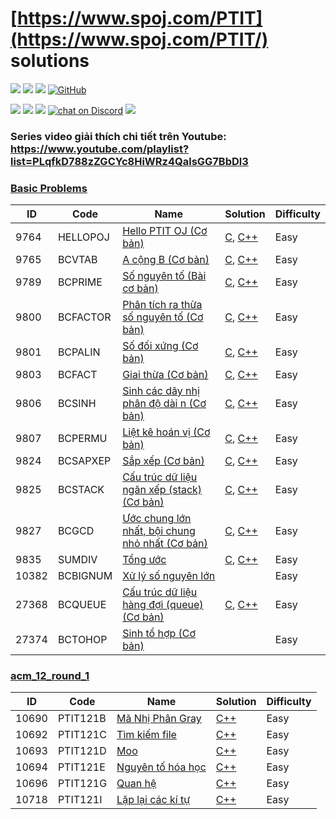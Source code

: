 [https://www.spoj.com/PTIT](https://www.spoj.com/PTIT/) solutions
========

<p align="left">
  <a href="#"><img src="https://img.shields.io/endpoint?url=https%3A%2F%2Fhits.dwyl.com%2Ftmsangdev%2Fspoj-ptit-solution.json&label=visitors&color=blue"></a>
  <a href="#"><img src="https://img.shields.io/badge/language-C%2CC++-blue"></a>
  <a href="#"><img src="https://img.shields.io/github/repo-size/tmsangdev/spoj-ptit-solutions"></a>
  <a href="https://github.com/tmsangdev/spoj-ptit-solutions/blob/main/LICENSE"><img alt="GitHub" src="https://img.shields.io/github/license/tmsangdev/spoj-ptit-solutions?label=License"></a>
</p>

<p align="left">
  <a href="https://github.com/tmsangdev"><img src="https://img.shields.io/badge/author-tmsangdev-41454A?logo=github&labelColor=grey"></a>
  <a href="https://facebook.com/tmsangdev"><img src="https://img.shields.io/badge/facebook-tmsangdev-41454A?logo=facebook&logoColor=white&labelColor=blue"></a>
  <a href="https://www.youtube.com/@tmsangdev"><img src="https://img.shields.io/badge/youtube-tmsangdev-41454A?logo=youtube&logoColor=white&labelColor=red"></a>
  <a href="https://discord.gg/ajXr5kRKkk">
        <img src="https://img.shields.io/discord/994125923819458590?logo=discord&logoColor=white&labelColor=5865F2&color=green"
            alt="chat on Discord"></a>
  <a href="https://viblo.asia/u/tmsangdev"><img src="https://img.shields.io/badge/viblo-tmsangdev-white"></a>
</p>

### Series video giải thích chi tiết trên Youtube: https://www.youtube.com/playlist?list=PLqfkD788zZGCYc8HiWRz4QalsGG7BbDl3

### [Basic Problems](https://www.spoj.com/PTIT/problems/basic/all)

| ID | Code | Name | Solution | Difficulty |
| --- | ----- | ----- | -------- | ---------- |
| 9764 | HELLOPOJ | [Hello PTIT OJ (Cơ bản)](https://www.spoj.com/PTIT/problems/HELLOPOJ) | [C](./basic-problems-using-c/HELLOPOJ.c), [C++](./basic-problems-using-cpp/HELLOPOJ.cpp) | Easy |
| 9765 | BCVTAB | [A cộng B (Cơ bản)](https://www.spoj.com/PTIT/problems/BCVTAB) | [C](./basic-problems-using-c/BCVTAB.c), [C++](./basic-problems-using-cpp/BCVTAB.cpp) | Easy |
| 9789 | BCPRIME | [Số nguyên tố (Bài cơ bản)](https://www.spoj.com/PTIT/problems/BCPRIME) | [C](./basic-problems-using-c/BCPRIME.c), [C++](./basic-problems-using-cpp/BCPRIME.cpp) | Easy |
| 9800 | BCFACTOR | [Phân tích ra thừa số nguyên tố (Cơ bản)](https://www.spoj.com/PTIT/problems/BCFACTOR) | [C](./basic-problems-using-c/BCFACTOR.c), [C++](./basic-problems-using-cpp/BCFACTOR.cpp) | Easy |
| 9801 | BCPALIN | [Số đối xứng (Cơ bản)](https://www.spoj.com/PTIT/problems/BCPALIN) | [C](./basic-problems-using-c/BCPALIN.c), [C++](./basic-problems-using-cpp/BCPALIN.cpp) | Easy |
| 9803 | BCFACT | [Giai thừa (Cơ bản)](https://www.spoj.com/PTIT/problems/BCFACT) | [C](./basic-problems-using-c/BCFACT.c), [C++](./basic-problems-using-cpp/BCFACT.cpp) | Easy |
| 9806 | BCSINH | [Sinh các dãy nhị phân độ dài n (Cơ bản)](https://www.spoj.com/PTIT/problems/BCSINH) | [C](./basic-problems-using-c/BCSINH.c), [C++](./basic-problems-using-cpp/BCSINH.cpp) | Easy |
| 9807 | BCPERMU | [Liệt kê hoán vị (Cơ bản)](https://www.spoj.com/PTIT/problems/BCPERMU) | [C](./basic-problems-using-c/BCPERMU.c), [C++](./basic-problems-using-cpp/BCPERMU.cpp) | Easy |
| 9824 | BCSAPXEP | [Sắp xếp (Cơ bản)](https://www.spoj.com/PTIT/problems/BCSAPXEP) | [C](./basic-problems-using-c/BCSAPXEP.c), [C++](./basic-problems-using-cpp/BCSAPXEP.cpp) | Easy |
| 9825 | BCSTACK | [Cấu trúc dữ liệu ngăn xếp (stack) (Cơ bản)](https://www.spoj.com/PTIT/problems/BCSTACK) | [C](./basic-problems-using-c/BCSTACK.c), [C++](./basic-problems-using-cpp/BCSTACK.cpp) | Easy |
| 9827 | BCGCD | [Ước chung lớn nhất, bội chung nhỏ nhất (Cơ bản)](https://www.spoj.com/PTIT/problems/BCGCD) | [C](./basic-problems-using-c/BCGCD.c), [C++](./basic-problems-using-cpp/BCGCD.cpp) | Easy |
| 9835 | SUMDIV | [Tổng ước](https://www.spoj.com/PTIT/problems/SUMDIV) | [C](./basic-problems-using-c/SUMDIV.c), [C++](./basic-problems-using-cpp/SUMDIV.cpp) | Easy |
| 10382 | BCBIGNUM | [Xử lý số nguyên lớn](https://www.spoj.com/PTIT/problems/BCBIGNUM) |  | Easy |
| 27368 | BCQUEUE | [Cấu trúc dữ liệu hàng đợi (queue) (Cơ bản)](https://www.spoj.com/PTIT/problems/BCQUEUE) | [C](./basic-problems-using-c/BCQUEUE.c), [C++](./basic-problems-using-cpp/BCQUEUE.cpp) | Easy |
| 27374 | BCTOHOP | [Sinh tổ hợp (Cơ bản)](https://www.spoj.com/PTIT/problems/BCTOHOP) |  | Easy |

### [acm_12_round_1](https://www.spoj.com/PTIT/problems/acm_12_round_1/)

| ID | Code | Name | Solution | Difficulty |
| --- | ----- | ----- | -------- | ---------- |
| 10690 | PTIT121B | [Mã Nhị Phân Gray](https://www.spoj.com/PTIT/problems/PTIT121B) | [C++](./basic-problems-using-cpp/PTIT121B.cpp) | Easy |
| 10692 | PTIT121C | [Tìm kiếm file](https://www.spoj.com/PTIT/problems/PTIT121C) | [C++](./basic-problems-using-cpp/PTIT121C.cpp) | Easy |
| 10693 | PTIT121D | [Moo](https://www.spoj.com/PTIT/problems/PTIT121D) | [C++](./basic-problems-using-cpp/PTIT121D.cpp) | Easy |
| 10694 | PTIT121E | [Nguyên tố hóa học](https://www.spoj.com/PTIT/problems/PTIT121E) | [C++](./basic-problems-using-cpp/PTIT121E.cpp) | Easy |
| 10696 | PTIT121G | [Quan hệ](https://www.spoj.com/PTIT/problems/PTIT121G) | [C++](./basic-problems-using-cpp/PTIT121G.cpp) | Easy |
| 10718 | PTIT121I | [Lặp lại các kí tự](https://www.spoj.com/PTIT/problems/PTIT121I) | [C++](./basic-problems-using-cpp/PTIT121I.cpp) | Easy |

